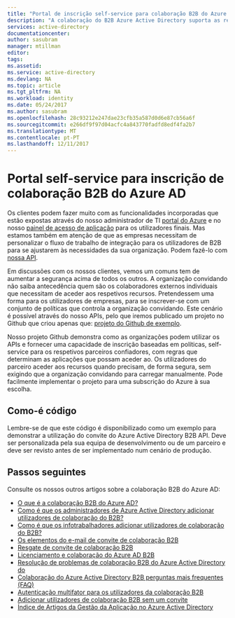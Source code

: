 ```yaml
---
title: "Portal de inscrição self-service para colaboração B2B do Azure Active Directory do | Microsoft Docs"
description: "A colaboração do B2B Azure Active Directory suporta as relações entre empresas, permitindo a parceiros de negócios acederem, seletivamente, às suas aplicações empresariais"
services: active-directory
documentationcenter: 
author: sasubram
manager: mtillman
editor: 
tags: 
ms.assetid: 
ms.service: active-directory
ms.devlang: NA
ms.topic: article
ms.tgt_pltfrm: NA
ms.workload: identity
ms.date: 05/24/2017
ms.author: sasubram
ms.openlocfilehash: 28c93212e247dae23cfb35a587d0d6e87cb56a6f
ms.sourcegitcommit: e266df9f97d04acfc4a843770fadfd8edf4fa2b7
ms.translationtype: MT
ms.contentlocale: pt-PT
ms.lasthandoff: 12/11/2017
---
```

# <a name="self-service-portal-for-azure-ad-b2b-collaboration-sign-up"></a>Portal self-service para inscrição de colaboração B2B do Azure AD

Os clientes podem fazer muito com as funcionalidades incorporadas que estão expostas através do nosso administrador de TI [portal do Azure](https://portal.azure.com) e no nosso [painel de acesso de aplicação](https://myapps.microsoft.com) para os utilizadores finais. Mas estamos também em atenção de que as empresas necessitam de personalizar o fluxo de trabalho de integração para os utilizadores de B2B para se ajustarem às necessidades da sua organização. Podem fazê-lo com [nossa API](https://developer.microsoft.com/graph/docs/api-reference/v1.0/resources/invitation).

Em discussões com os nossos clientes, vemos um comuns tem de aumentar a segurança acima de todos os outros. A organização convidando não saiba antecedência quem são os colaboradores externos individuais que necessitam de aceder aos respetivos recursos. Pretendessem uma forma para os utilizadores de empresas, para se inscrever-se com um conjunto de políticas que controla a organização convidando. Este cenário é possível através do nosso APIs, pelo que iremos publicado um projeto no Github que criou apenas que: [projeto do Github de exemplo](https://github.com/Azure/active-directory-dotnet-graphapi-b2bportal-web).

Nosso projeto Github demonstra como as organizações podem utilizar os APIs e fornecer uma capacidade de inscrição baseadas em políticas, self-service para os respetivos parceiros confiadores, com regras que determinam as aplicações que possam aceder ao. Os utilizadores do parceiro aceder aos recursos quando precisam, de forma segura, sem exigindo que a organização convidando para carregar manualmente. Pode facilmente implementar o projeto para uma subscrição do Azure à sua escolha.

## <a name="as-is-code"></a>Como-é código

Lembre-se de que este código é disponibilizado como um exemplo para demonstrar a utilização do convite do Azure Active Directory B2B API. Deve ser personalizada pela sua equipa de desenvolvimento ou de um parceiro e deve ser revisto antes de ser implementado num cenário de produção.

## <a name="next-steps"></a>Passos seguintes

Consulte os nossos outros artigos sobre a colaboração B2B do Azure AD:
* [O que é a colaboração B2B do Azure AD?](active-directory-b2b-what-is-azure-ad-b2b.md)
* [Como é que os administradores de Azure Active Directory adicionar utilizadores de colaboração do B2B?](active-directory-b2b-admin-add-users.md)
* [Como é que os infotrabalhadores adicionar utilizadores de colaboração do B2B?](active-directory-b2b-iw-add-users.md)
* [Os elementos do e-mail de convite de colaboração B2B](active-directory-b2b-invitation-email.md)
* [Resgate de convite de colaboração B2B](active-directory-b2b-redemption-experience.md)
* [Licenciamento e colaboração do Azure AD B2B](active-directory-b2b-licensing.md)
* [Resolução de problemas de colaboração B2B do Azure Active Directory do](active-directory-b2b-troubleshooting.md)
* [Colaboração do Azure Active Directory B2B perguntas mais frequentes (FAQ)](active-directory-b2b-faq.md)
* [Autenticação multifator para os utilizadores da colaboração B2B](active-directory-b2b-mfa-instructions.md)
* [Adicionar utilizadores de colaboração B2B sem um convite](active-directory-b2b-add-user-without-invite.md)
* [Índice de Artigos da Gestão da Aplicação no Azure Active Directory](active-directory-apps-index.md)